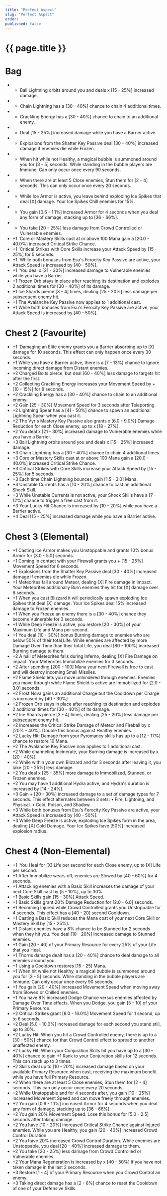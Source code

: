 ```yaml
---
title: "Perfect Aspect"
slug: "Perfect Aspect"
order: 
published: false
---
```


# {{ page.title }}

# Bag
- + Ball Lightning orbits around you and deals x [15 - 25%] increased damage.
- + Chain Lightning has a [30 - 40%] chance to chain 4 additional times.
- + Crackling Energy has a [30 - 40%] chance to chain to an additional enemy.
- + Deal [15 - 25%] increased damage while you have a Barrier active.
- + Explosions from the Shatter Key Passive deal [30 - 40%] increased damage if enemies die while Frozen.
- + When hit while not Healthy, a magical bubble is summoned around you for [3 - 5] seconds. While standing in the bubble players are Immune. Can only occur once every 90 seconds.
- + When there are at least 5 Close enemies, Stun them for [2 - 4] seconds. This can only occur once every 20 seconds.
- + While Ice Armor is active, you leave behind exploding Ice Spikes that deal [X] damage. Your Ice Spikes Chill enemies for 15%.
- + You gain [0.6 - 1.1%] increased Armor for 4 seconds when you deal any form of damage, stacking up to [36 - 66%].
- + You take [20 - 25%] less damage from Crowd Controlled or Vulnerable enemies.
- +1 'Core or Mastery Skills cast at or above 100 Mana gain a [20.0 - 40.0%] increased Critical Strike Chance.
- +1 'Critical Strikes with Core Skills increase your Attack Speed by [15 - 25%] for 5 seconds.
- +1 'While both bonuses from Esu's Ferocity Key Passive are active, your Attack Speed is increased by [40 - 50%].
- +1 'You deal x [21 - 30%] increased damage to Vulnerable enemies while you have a Barrier.
- +1 Frozen Orb stays in place after reaching its destination and explodes 2 additional times for [30 - 40%] of its damage.
- +1 Ice Shards pierce [3 - 4] times, dealing [25 - 20%] less damage per subsequent enemy hit.
- +1 The Avalanche Key Passive now applies to 1 additional cast.
- +1 While both bonuses from Esu's Ferocity Key Passive are active, your Attack Speed is increased by [40 - 50%].

# Chest 2 (Favourite)
- +1 'Damaging an Elite enemy grants you a Barrier absorbing up to [X] damage for 10 seconds. This effect can only happen once every 30 seconds.
- +1 While you have a Barrier active, there is a [7 - 13%] chance to ignore incoming direct damage from Distant enemies.
- +2 Charged Bolts pierce, but deal [60 - 40%] less damage to targets hit after the first.
- +2 Collecting Crackling Energy increases your Movement Speed by + [10 - 15%] for 8 seconds.
- +2 Crackling Energy has a [30 - 40%] chance to chain to an additional enemy.
- +2 Gain [25 - 30%] Movement Speed for 3 seconds after Teleporting.
- +2 Lightning Spear has a [41 - 50%] chance to spawn an additional Lightning Spear when you cast it.
- +2 The Vyr's Mastery Key Passive also grants x [6.0 - 9.0%] Damage Reduction for each Close enemy, up to x [18 - 27%].
- +2 You deal x [21 - 30%] increased damage to Vulnerable enemies while you have a Barrier.
- +3 Ball Lightning orbits around you and deals x [15 - 25%] increased damage.
- +3 Chain Lightning has a [30 - 40%] chance to chain 4 additional times.
- +3 Core or Mastery Skills cast at or above 100 Mana gain a [20.0 - 40.0%] increased Critical Strike Chance.
- +3 Critical Strikes with Core Skills increase your Attack Speed by [15 - 25%] for 5 seconds.
- +3 Each time Chain Lightning bounces, gain [1.5 - 3.0] Mana.
- +3 Unstable Currents has a [10 - 20%] chance to cast an additional Shock Skill.
- +3 While Unstable Currents is not active, your Shock Skills have a [7 - 12%] chance to trigger a free cast from it.
- +3 Your Lucky Hit Chance is increased by [10 - 20%] while you have a Barrier active.
- +4 Deal [15 - 25%] increased damage while you have a Barrier active.

# Chest 3 (Elemental)
- +1 Casting Ice Armor makes you Unstoppable and grants 10% bonus Armor for [3.0 - 5.0] seconds.
- +1 Coming in contact with your Firewall grants you + [15 - 25%] Movement Speed for 6 seconds.
- +1 Explosions from the Shatter Key Passive deal [30 - 40%] increased damage if enemies die while Frozen.
- +1 Meteorites fall around Meteor, dealing [X] Fire damage in impact. Your Meteorites additionally Burn enemies they hit for [X] damage over 6 seconds.
- +1 When you cast Blizzard it will periodically spawn exploding Ice Spikes that deal [X] damage. Your Ice Spikes deal 15% increased damage to Frozen enemies.
- +1 When you Freeze an enemy there is a [30 - 40%] chance they become Vulnerable for 3 seconds.
- +1 While Deep Freeze is active, you restore [20 - 30%] of your Maximum Life and Mana per second.
- +1 You deal [10 - 30%] bonus Burning damage to enemies who are below 50% of their total Life. While enemies are affected by more Damage Over Time than their total Life, you deal [80 - 100%] increased Burning damage to them.
- +2 A hail of Meteorites falls during Inferno, dealing [X] Fire Damage on impact. Your Meteorites Immobilize enemies for 3 seconds.
- +2 After spending [200 - 100] Mana your next Firewall is free to cast and will destroy incoming Small Missiles.
- +2 Flame Shield lets you move unhindered through enemies. Enemies you move through while Flame Shield is active are Immobilized for [2.0 - 3.0] seconds.
- +2 Frost Nova gains an additional Charge but the Cooldown per Charge is increased by [40 - 30%].
- +2 Frozen Orb stays in place after reaching its destination and explodes 2 additional times for [30 - 40%] of its damage.
- +2 Ice Shards pierce [3 - 4] times, dealing [25 - 20%] less damage per subsequent enemy hit.
- +2 Increases the Critical Strike Damage of Meteor and Fireball by x [20% - 40%]. Double this bonus against Healthy enemies.
- +2 Lucky Hit: Damage from your Pyromancy skills has up to a [12 - 17%] chance to restore 10 Mana.
- +2 The Avalanche Key Passive now applies to 1 additional cast.
- +2 While channeling Incinerate, your Burning damage is increased by x [20 - 40%].
- +2 While within your own Blizzard and for 3 seconds after leaving it, you take [20 - 25%] less damage.
- +2 You deal x [25 - 35%] more damage to Immobilized, Stunned, or Frozen enemies.
- +2 You may have 1 additional Hydra active, and Hydra's duration is increased by [14 - 24%].
- +3 Gain + [20 - 30%] increased damage to a set of damage types for 7 seconds. This effect alternates between 2 sets: • Fire, Lightning, and Physical. • Cold, Poison, and Shadow.
- +3 While both bonuses from Esu's Ferocity Key Passive are active, your Attack Speed is increased by [40 - 50%].
- +3 While Deep Freeze is active, exploding Ice Spikes form in the area, dealing [X] Cold Damage. Your Ice Spikes have [50%] increased explosion radius.

# Chest 4 (Non-Elemental)
- +1 'You Heal for [X] Life per second for each Close enemy, up to [X] Life per second.
- +1 After Immobilize wears off, enemies are Slowed by [40 - 60%] for 4 seconds.
- +1 Attacking enemies with a Basic Skill increases the damage of your next Core Skill cast by [5 - 10%], up to 30%.
- +1 Basic Skills gain [15 - 30%] Attack Speed.
- +1 Basic Skills grant 20% Damage Reduction for [2.0 - 6.0] seconds.
- +1 Becoming Injured while Crowd Controlled grants you Unstoppable for 4 seconds. This effect has a [40 - 20] second Cooldown.
- +1 Casting a Basic Skill reduces the Mana cost of your next Core Skill or Mastery Skill by [15 - 25%].
- +1 Distant enemies have a 8% chance to be Stunned for 2 seconds when they hit you. You deal [10 - 20%] increased damage to Stunned enemies.
- +1 Gain [20 - 40] of your Primary Resource for every 25% of your Life that you Heal.
- +1 Thorns damage dealt has a [20 - 40%] chance to deal damage to all enemies around you.
- +1 Using a Cooldown restores [15 - 25] Mana.
- +1 When hit while not Healthy, a magical bubble is summoned around you for [3 - 5] seconds. While standing in the bubble players are Immune. Can only occur once every 90 seconds.
- +1 You gain [20 - 40%] increased Movement Speed when moving away from Slowed or Chilled enemies.
- +1 You have 8% increased Dodge Chance versus enemies affected by Damage Over Time effects. When you Dodge, you gain [5 - 10] of your Primary Resource.
- +2 Critical Strikes grant [8.0 - 16.0%] Movement Speed for 1 second, up to 6 seconds.
- +2 Deal [5.0 - 10.0%] increased damage for each second you stand still, up to 30%.
- +2 Lucky Hit: When you hit a Crowd Controlled enemy, there is up to a [30 - 50%] chance for that Crowd Control effect to spread to another unaffected enemy.
- +2 Lucky Hit: When your Conjuration Skills hit you have up to a [30 - 40%] chance to gain +1 Rank to your Conjuration skills for 12 seconds. This can stack up to 3 times.
- +2 Skills deal up to [10 - 20%] increased damage based on your available Primary Resource when cast, receiving the maximum benefit while you have full Primary Resource.
- +2 When there are at least 5 Close enemies, Stun them for [2 - 4] seconds. This can only occur once every 20 seconds.
- +2 While Unstoppable and for 4 seconds after, you gain [10 - 25%] increased Movement Speed and can move freely through enemies.
- +2 You gain [0.6 - 1.1%] increased Armor for 4 seconds when you deal any form of damage, stacking up to [36 - 66%].
- +2 You gain 20% Movement Speed. Lose this bonus for [5.0 - 2.5] seconds after taking damage.
- +2 You have [10 - 20%] increased Critical Strike Chance against Injured enemies. While you are Healthy, you gain [20 - 40%] increased Crowd Control Duration.
- +2 You have 20% increased Crowd Control Duration. While enemies are Unstoppable, you deal [20 - 40%] increased damage to them.
- +2 You take [20 - 25%] less damage from Crowd Controlled or Vulnerable enemies.
- +2 Your Mana Regeneration is increased by x [40 - 50%] if you have not taken damage in the last 2 seconds.
- +3 Restore [1 - 4] of your Primary Resource when you Crowd Control an enemy.
- +3 Taking direct damage has a [2 - 6%] chance to reset the Cooldown of one of your Defensive Skills.
